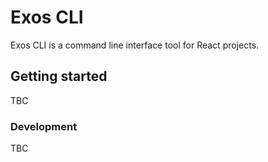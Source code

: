 # Exos CLI

Exos CLI is a command line interface tool for React projects.

## Getting started

TBC

### Development

TBC
